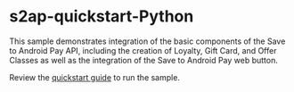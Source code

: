 s2ap-quickstart-Python
======================

This sample demonstrates integration of the basic components of the Save to Android Pay API, including 
the creation of Loyalty, Gift Card, and Offer Classes as well as the integration of the Save to Android Pay web button.


Review the [quickstart guide](https://developers.google.com/save-to-android-pay/samples/quickstart-python)
to run the sample.

